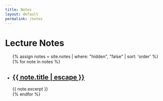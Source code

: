 ```yaml
---
title: Notes
layout: default
permalink: /notes
---
```

# Lecture Notes

<div class="notes">
	<ul class="post-list">
		{% assign notes = site.notes | where: "hidden", "false" | sort: 'order' %}
		{% for note in notes %}
			<li>
				<h2><a class="post-link" href="{{ note.url | relative_url }}">{{ note.title | escape }}</a></h2>
				<span class="post-meta">{{ note.excerpt }}</span>
			</li>
		{% endfor %}
	</ul>
</div>
